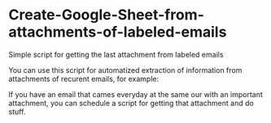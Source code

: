 # Create-Google-Sheet-from-attachments-of-labeled-emails
Simple script for getting the last attachment from labeled emails

You can use this script for automatized extraction of information from attachments of recurent emails, for example:

If you have an email that cames everyday at the same our with an important attachment, you can schedule a script for getting that attachment and do stuff.
